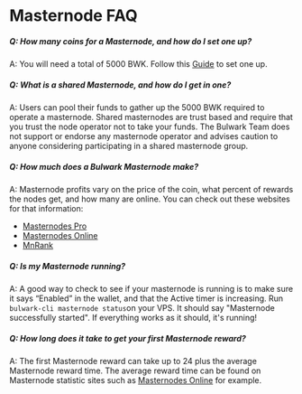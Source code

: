 # Masternode FAQ

##### Q: How many coins for a Masternode, and how do I set one up?

A: You will need a total of 5000 BWK. Follow this [Guide](https://github.com/bulwark-crypto/Bulwark-MN-Install) to set one up.

##### Q: What is a shared Masternode, and how do I get in one?

A: Users can pool their funds to gather up the 5000 BWK required to operate a masternode. Shared masternodes are trust based and require that you trust the node operator not to take your funds. The Bulwark Team does not support or endorse any masternode operator and advises caution to anyone considering participating in a shared masternode group.

##### Q: How much does a Bulwark Masternode make?

A: Masternode profits vary on the price of the coin, what percent of rewards the nodes get, and how many are online. You can check out these websites for that information:
* [Masternodes Pro](https://masternodes.pro/stats/bwk)
* [Masternodes Online](https://masternodes.online/currencies/BWK/)
* [MnRank](http://mnrank.com/)

##### Q: Is my Masternode running?

A: A good way to check to see if your masternode is running is to make sure it says “Enabled” in the wallet, and that the Active timer is increasing.
Run `bulwark-cli masternode status`on your VPS. It should say "Masternode successfully started". If everything works as it should, it's running!

##### Q: How long does it take to get your first Masternode reward?

A: The first Masternode reward can take up to 24 plus the average Masternode reward time. The average reward time can be found on Masternode statistic sites such as [Masternodes Online](https://masternodes.online/currencies/BWK/) for example.

